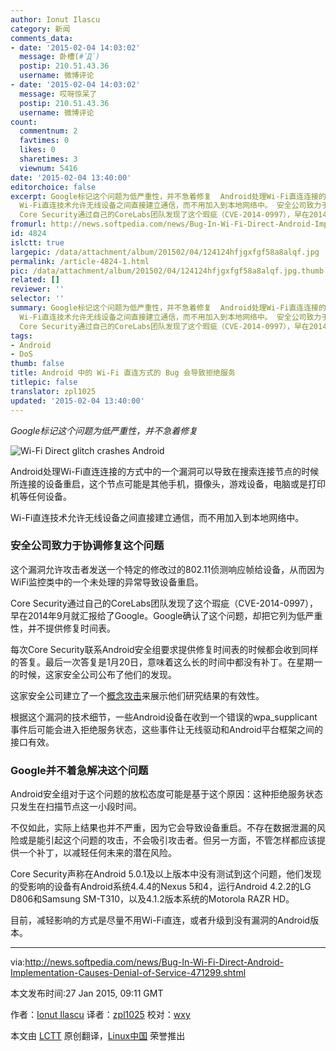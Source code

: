 ```yaml
---
author: Ionut Ilascu
category: 新闻
comments_data:
- date: '2015-02-04 14:03:02'
  message: 卧槽(#ﾟДﾟ)
  postip: 210.51.43.36
  username: 微博评论
- date: '2015-02-04 14:03:02'
  message: 哎呀惊呆了
  postip: 210.51.43.36
  username: 微博评论
count:
  commentnum: 2
  favtimes: 0
  likes: 0
  sharetimes: 3
  viewnum: 5416
date: '2015-02-04 13:40:00'
editorchoice: false
excerpt: Google标记这个问题为低严重性，并不急着修复  Android处理Wi-Fi直连连接的方式中的一个漏洞可以导致在搜索连接节点的时候所连接的设备重启，这个节点可能是其他手机，摄像头，游戏设备，电脑或是打印机等任何设备。
  Wi-Fi直连技术允许无线设备之间直接建立通信，而不用加入到本地网络中。 安全公司致力于协调修复这个问题 这个漏洞允许攻击者发送一个特定的修改过的802.11侦测响应帧给设备，从而因为WiFi监控类中的一个未处理的异常导致设备重启。
  Core Security通过自己的CoreLabs团队发现了这个瑕疵（CVE-2014-0997），早在2014年9月就
fromurl: http://news.softpedia.com/news/Bug-In-Wi-Fi-Direct-Android-Implementation-Causes-Denial-of-Service-471299.shtml
id: 4824
islctt: true
largepic: /data/attachment/album/201502/04/124124hfjgxfgf58a8alqf.jpg
permalink: /article-4824-1.html
pic: /data/attachment/album/201502/04/124124hfjgxfgf58a8alqf.jpg.thumb.jpg
related: []
reviewer: ''
selector: ''
summary: Google标记这个问题为低严重性，并不急着修复  Android处理Wi-Fi直连连接的方式中的一个漏洞可以导致在搜索连接节点的时候所连接的设备重启，这个节点可能是其他手机，摄像头，游戏设备，电脑或是打印机等任何设备。
  Wi-Fi直连技术允许无线设备之间直接建立通信，而不用加入到本地网络中。 安全公司致力于协调修复这个问题 这个漏洞允许攻击者发送一个特定的修改过的802.11侦测响应帧给设备，从而因为WiFi监控类中的一个未处理的异常导致设备重启。
  Core Security通过自己的CoreLabs团队发现了这个瑕疵（CVE-2014-0997），早在2014年9月就
tags:
- Android
- DoS
thumb: false
title: Android 中的 Wi-Fi 直连方式的 Bug 会导致拒绝服务
titlepic: false
translator: zpl1025
updated: '2015-02-04 13:40:00'
---
```


*Google标记这个问题为低严重性，并不急着修复*


![Wi-Fi Direct glitch crashes Android](/data/attachment/album/201502/04/124124hfjgxfgf58a8alqf.jpg)


Android处理Wi-Fi直连连接的方式中的一个漏洞可以导致在搜索连接节点的时候所连接的设备重启，这个节点可能是其他手机，摄像头，游戏设备，电脑或是打印机等任何设备。


Wi-Fi直连技术允许无线设备之间直接建立通信，而不用加入到本地网络中。


### 安全公司致力于协调修复这个问题


这个漏洞允许攻击者发送一个特定的修改过的802.11侦测响应帧给设备，从而因为WiFi监控类中的一个未处理的异常导致设备重启。


Core Security通过自己的CoreLabs团队发现了这个瑕疵（CVE-2014-0997），早在2014年9月就汇报给了Google。Google确认了这个问题，却把它列为低严重性，并不提供修复时间表。


每次Core Security联系Android安全组要求提供修复时间表的时候都会收到同样的答复。最后一次答复是1月20日，意味着这么长的时间中都没有补丁。在星期一的时候，这家安全公司公布了他们的发现。


这家安全公司建立了一个[概念攻击](http://www.coresecurity.com/advisories/android-wifi-direct-denial-service)来展示他们研究结果的有效性。


根据这个漏洞的技术细节，一些Android设备在收到一个错误的wpa\_supplicant事件后可能会进入拒绝服务状态，这些事件让无线驱动和Android平台框架之间的接口有效。


### Google并不着急解决这个问题


Android安全组对于这个问题的放松态度可能是基于这个原因：这种拒绝服务状态只发生在扫描节点这一小段时间。


不仅如此，实际上结果也并不严重，因为它会导致设备重启。不存在数据泄漏的风险或是能引起这个问题的攻击，不会吸引攻击者。但另一方面，不管怎样都应该提供一个补丁，以减轻任何未来的潜在风险。


Core Security声称在Android 5.0.1及以上版本中没有测试到这个问题，他们发现的受影响的设备有Android系统4.4.4的Nexus 5和4，运行Android 4.2.2的LG D806和Samsung SM-T310，以及4.1.2版本系统的Motorola RAZR HD。


目前，减轻影响的方式是尽量不用Wi-Fi直连，或者升级到没有漏洞的Android版本。




---


via:<http://news.softpedia.com/news/Bug-In-Wi-Fi-Direct-Android-Implementation-Causes-Denial-of-Service-471299.shtml>


本文发布时间:27 Jan 2015, 09:11 GMT


作者：[Ionut Ilascu](http://news.softpedia.com/editors/browse/ionut-ilascu) 译者：[zpl1025](https://github.com/zpl1025) 校对：[wxy](https://github.com/wxy)


本文由 [LCTT](https://github.com/LCTT/TranslateProject) 原创翻译，[Linux中国](http://linux.cn/) 荣誉推出